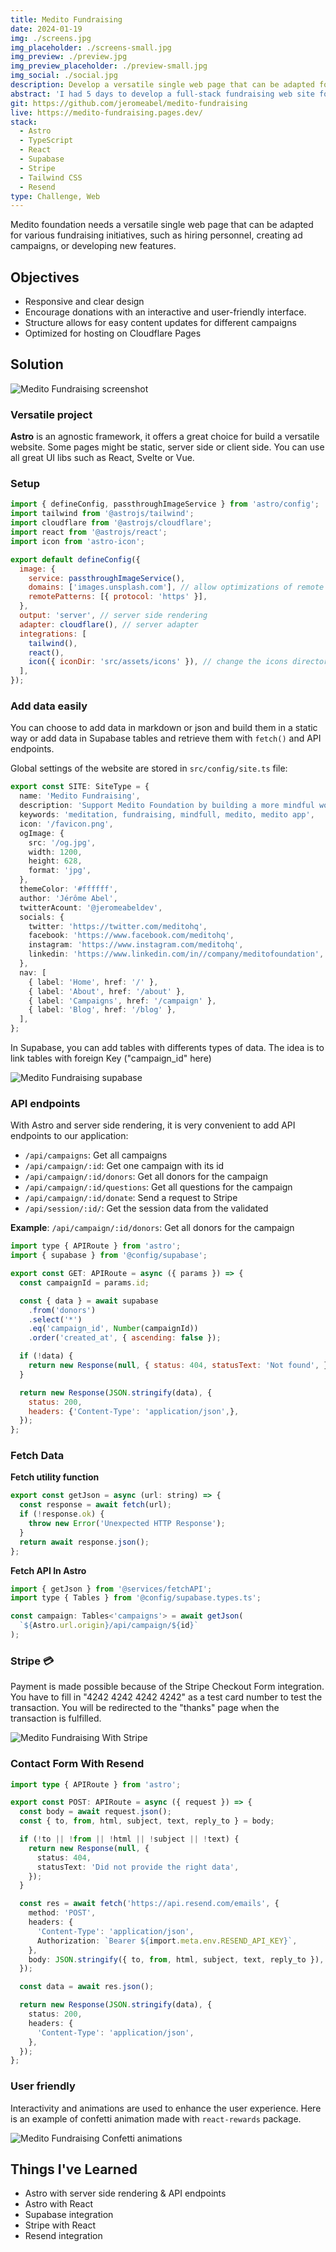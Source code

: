 ```yaml
---
title: Medito Fundraising
date: 2024-01-19
img: ./screens.jpg
img_placeholder: ./screens-small.jpg
img_preview: ./preview.jpg
img_preview_placeholder: ./preview-small.jpg
img_social: ./social.jpg
description: Develop a versatile single web page that can be adapted for various fundraising initiatives, such as hiring personnel, creating ad campaigns, or developing new features.
abstract: 'I had 5 days to develop a full-stack fundraising web site for the Medito foundation. Medito foundation is a nonprofit dedicated to improving mental wellbeing and helping people cope better with depression, stress, anxiety, and any other negative states of mind.'
git: https://github.com/jeromeabel/medito-fundraising
live: https://medito-fundraising.pages.dev/
stack:
  - Astro
  - TypeScript
  - React
  - Supabase
  - Stripe
  - Tailwind CSS
  - Resend
type: Challenge, Web
---
```


Medito foundation needs a versatile single web page that can be adapted for various fundraising initiatives, such as hiring personnel, creating ad campaigns, or developing new features.

## Objectives

- Responsive and clear design
- Encourage donations with an interactive and user-friendly interface.
- Structure allows for easy content updates for different campaigns
- Optimized for hosting on Cloudflare Pages

## Solution

![Medito Fundraising screenshot](./screen.jpg)

### Versatile project

**Astro** is an agnostic framework, it offers a great choice for build a versatile website. Some pages might be static, server side or client side. You can use all great UI libs such as React, Svelte or Vue.

### Setup

```js
import { defineConfig, passthroughImageService } from 'astro/config';
import tailwind from '@astrojs/tailwind';
import cloudflare from '@astrojs/cloudflare';
import react from '@astrojs/react';
import icon from 'astro-icon';

export default defineConfig({
  image: {
    service: passthroughImageService(),
    domains: ['images.unsplash.com'], // allow optimizations of remote images
    remotePatterns: [{ protocol: 'https' }],
  },
  output: 'server', // server side rendering
  adapter: cloudflare(), // server adapter
  integrations: [
    tailwind(),
    react(),
    icon({ iconDir: 'src/assets/icons' }), // change the icons directory
  ],
});
```

### Add data easily

You can choose to add data in markdown or json and build them in a static way or add data in Supabase tables and retrieve them with `fetch()` and API endpoints.

Global settings of the website are stored in `src/config/site.ts` file:

```ts
export const SITE: SiteType = {
  name: 'Medito Fundraising',
  description: 'Support Medito Foundation by building a more mindful world',
  keywords: 'meditation, fundraising, mindfull, medito, medito app',
  icon: '/favicon.png',
  ogImage: {
    src: '/og.jpg',
    width: 1200,
    height: 628,
    format: 'jpg',
  },
  themeColor: '#ffffff',
  author: 'Jérôme Abel',
  twitterAcount: '@jeromeabeldev',
  socials: {
    twitter: 'https://twitter.com/meditohq',
    facebook: 'https://www.facebook.com/meditohq',
    instagram: 'https://www.instagram.com/meditohq',
    linkedin: 'https://www.linkedin.com/in//company/meditofoundation',
  },
  nav: [
    { label: 'Home', href: '/' },
    { label: 'About', href: '/about' },
    { label: 'Campaigns', href: '/campaign' },
    { label: 'Blog', href: '/blog' },
  ],
};
```

In Supabase, you can add tables with differents types of data. The idea is to link tables with foreign Key ("campaign_id" here)

![Medito Fundraising supabase](./supabase.png)

### API endpoints

With Astro and server side rendering, it is very convenient to add API endpoints to our application:

- `/api/campaigns`: Get all campaigns
- `/api/campaign/:id`: Get one campaign with its id
- `/api/campaign/:id/donors`: Get all donors for the campaign
- `/api/campaign/:id/questions`: Get all questions for the campaign
- `/api/campaign/:id/donate`: Send a request to Stripe
- `/api/session/:id/`: Get the session data from the validated

**Example**: `/api/campaign/:id/donors`: Get all donors for the campaign

```js
import type { APIRoute } from 'astro';
import { supabase } from '@config/supabase';

export const GET: APIRoute = async ({ params }) => {
  const campaignId = params.id;

  const { data } = await supabase
    .from('donors')
    .select('*')
    .eq('campaign_id', Number(campaignId))
    .order('created_at', { ascending: false });

  if (!data) {
    return new Response(null, { status: 404, statusText: 'Not found', });
  }

  return new Response(JSON.stringify(data), {
    status: 200,
    headers: {'Content-Type': 'application/json',},
  });
};
```

### Fetch Data

**Fetch utility function**

```js
export const getJson = async (url: string) => {
  const response = await fetch(url);
  if (!response.ok) {
    throw new Error('Unexpected HTTP Response');
  }
  return await response.json();
};
```

**Fetch API In Astro**

```js
import { getJson } from '@services/fetchAPI';
import type { Tables } from '@config/supabase.types.ts';

const campaign: Tables<'campaigns'> = await getJson(
  `${Astro.url.origin}/api/campaign/${id}`
);
```

### Stripe 💳

Payment is made possible because of the Stripe Checkout Form integration. You have to fill in "4242 4242 4242 4242" as a test card number to test the transaction. You will be redirected to the "thanks" page when the transaction is fulfilled.

![Medito Fundraising With Stripe](./stripe.jpg)

### Contact Form With Resend

```ts
import type { APIRoute } from 'astro';

export const POST: APIRoute = async ({ request }) => {
  const body = await request.json();
  const { to, from, html, subject, text, reply_to } = body;

  if (!to || !from || !html || !subject || !text) {
    return new Response(null, {
      status: 404,
      statusText: 'Did not provide the right data',
    });
  }

  const res = await fetch('https://api.resend.com/emails', {
    method: 'POST',
    headers: {
      'Content-Type': 'application/json',
      Authorization: `Bearer ${import.meta.env.RESEND_API_KEY}`,
    },
    body: JSON.stringify({ to, from, html, subject, text, reply_to }),
  });

  const data = await res.json();

  return new Response(JSON.stringify(data), {
    status: 200,
    headers: {
      'Content-Type': 'application/json',
    },
  });
};
```

### User friendly

Interactivity and animations are used to enhance the user experience. Here is an example of confetti animation made with `react-rewards` package.

![Medito Fundraising Confetti animations](./thanks.jpg)

## Things I've Learned

- Astro with server side rendering & API endpoints
- Astro with React
- Supabase integration
- Stripe with React
- Resend integration
